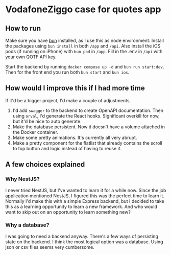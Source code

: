 # VodafoneZiggo case for quotes app

## How to run

Make sure you have [bun](https://bun.sh) installed, as I use this as node environment. Install the packages using `bun install` in both `/app` and `/api`. Also install the iOS pods (if running on iPhone) with `bun pod` in `/app`.
Fill in the .env in `/api` with your own QOTF API key.

Start the backend by running `docker compose up -d` and `bun run start:dev`. Then for the front end you run both `bun start` and `bun ios`.

## How would I improve this if I had more time

If it'd be a bigger project, I'd make a couple of adjustments.

1. I'd add `swagger` to the backend to create OpenAPI documentation. Then using `orval`, I'd generate the React hooks. Significant overkill for now, but it'd be nice to auto generate.
2. Make the database persistent. Now it doesn't have a volume attached in the Docker container.
3. Make some pretty animations. It's currently all very abrupt.
4. Make a pretty component for the flatlist that already contains the scroll to top button and logic instead of having to reuse it.

## A few choices explained

### Why NestJS?

I never tried NestJS, but I've wanted to learn it for a while now. Since the job application mentioned NestJS, I figured this was the perfect time to learn it. Normally I'd make this with a simple Express backend, but I decided to take this as a learning opportunity to learn a new framework. And who would want to skip out on an opportunity to learn something new?

### Why a database?

I was going to need a backend anyway. There's a few ways of persisting state on the backend. I think the most logical option was a database. Using json or csv files seems very cumbersome.
